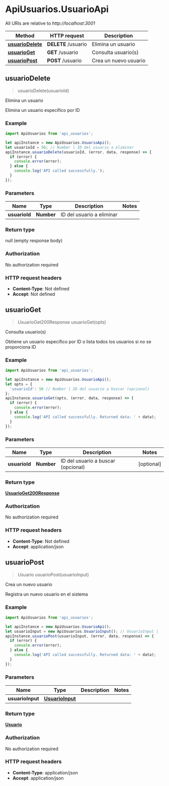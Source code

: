 # ApiUsuarios.UsuarioApi

All URIs are relative to *http://localhost:3001*

Method | HTTP request | Description
------------- | ------------- | -------------
[**usuarioDelete**](UsuarioApi.md#usuarioDelete) | **DELETE** /usuario | Elimina un usuario
[**usuarioGet**](UsuarioApi.md#usuarioGet) | **GET** /usuario | Consulta usuario(s)
[**usuarioPost**](UsuarioApi.md#usuarioPost) | **POST** /usuario | Crea un nuevo usuario



## usuarioDelete

> usuarioDelete(usuarioId)

Elimina un usuario

Elimina un usuario específico por ID

### Example

```javascript
import ApiUsuarios from 'api_usuarios';

let apiInstance = new ApiUsuarios.UsuarioApi();
let usuarioId = 56; // Number | ID del usuario a eliminar
apiInstance.usuarioDelete(usuarioId, (error, data, response) => {
  if (error) {
    console.error(error);
  } else {
    console.log('API called successfully.');
  }
});
```

### Parameters


Name | Type | Description  | Notes
------------- | ------------- | ------------- | -------------
 **usuarioId** | **Number**| ID del usuario a eliminar | 

### Return type

null (empty response body)

### Authorization

No authorization required

### HTTP request headers

- **Content-Type**: Not defined
- **Accept**: Not defined


## usuarioGet

> UsuarioGet200Response usuarioGet(opts)

Consulta usuario(s)

Obtiene un usuario específico por ID o lista todos los usuarios si no se proporciona ID

### Example

```javascript
import ApiUsuarios from 'api_usuarios';

let apiInstance = new ApiUsuarios.UsuarioApi();
let opts = {
  'usuarioId': 56 // Number | ID del usuario a buscar (opcional)
};
apiInstance.usuarioGet(opts, (error, data, response) => {
  if (error) {
    console.error(error);
  } else {
    console.log('API called successfully. Returned data: ' + data);
  }
});
```

### Parameters


Name | Type | Description  | Notes
------------- | ------------- | ------------- | -------------
 **usuarioId** | **Number**| ID del usuario a buscar (opcional) | [optional] 

### Return type

[**UsuarioGet200Response**](UsuarioGet200Response.md)

### Authorization

No authorization required

### HTTP request headers

- **Content-Type**: Not defined
- **Accept**: application/json


## usuarioPost

> Usuario usuarioPost(usuarioInput)

Crea un nuevo usuario

Registra un nuevo usuario en el sistema

### Example

```javascript
import ApiUsuarios from 'api_usuarios';

let apiInstance = new ApiUsuarios.UsuarioApi();
let usuarioInput = new ApiUsuarios.UsuarioInput(); // UsuarioInput | 
apiInstance.usuarioPost(usuarioInput, (error, data, response) => {
  if (error) {
    console.error(error);
  } else {
    console.log('API called successfully. Returned data: ' + data);
  }
});
```

### Parameters


Name | Type | Description  | Notes
------------- | ------------- | ------------- | -------------
 **usuarioInput** | [**UsuarioInput**](UsuarioInput.md)|  | 

### Return type

[**Usuario**](Usuario.md)

### Authorization

No authorization required

### HTTP request headers

- **Content-Type**: application/json
- **Accept**: application/json

